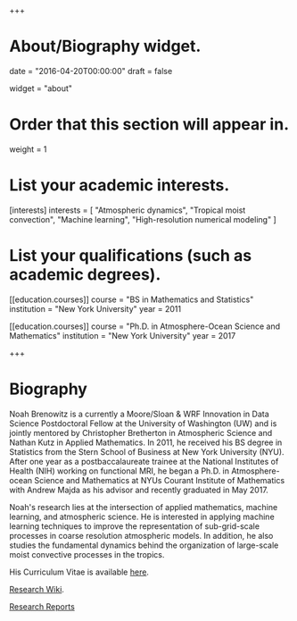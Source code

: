+++
# About/Biography widget.

date = "2016-04-20T00:00:00"
draft = false

widget = "about"

# Order that this section will appear in.
weight = 1

# List your academic interests.
[interests]
  interests = [
    "Atmospheric dynamics",
    "Tropical moist convection",
    "Machine learning",
    "High-resolution numerical modeling"
  ]

# List your qualifications (such as academic degrees).

[[education.courses]]
  course = "BS in Mathematics and Statistics"
  institution = "New York University"
  year = 2011

[[education.courses]]
  course = "Ph.D. in Atmosphere-Ocean Science and Mathematics"
  institution = "New York University"
  year = 2017
 
+++

# Biography

<!-- Noah Brenowitz graduated with a Ph.D. from the Courant Institute in May 2017, and his advisor was [Andrew Majda](http://www.math.nyu.edu/faculty/majda/). He started a post-doctoral fellowship with [Chris Bretherton](https://atmos.washington.edu/~breth/)  and [Nathan Kutz](http://faculty.washington.edu/kutz/) at the University of Washington in August 2017. His research is focused on applying tools from machine learning improve the treatment of rain/cloud processes in global climate models. -->


Noah Brenowitz is a currently a Moore/Sloan & WRF Innovation in Data Science Postdoctoral Fellow at the University of Washington (UW) and is jointly mentored by Christopher Bretherton in Atmospheric Science and Nathan Kutz in Applied Mathematics. In 2011, he received his BS degree in Statistics from the Stern School of Business at New York University (NYU). After one year as a postbaccalaureate trainee at the National Institutes of Health (NIH) working on functional MRI, he began a Ph.D. in Atmosphere-ocean Science and Mathematics at NYUs Courant Institute of Mathematics with Andrew Majda as his advisor and recently graduated in May 2017.

Noah's research lies at the intersection of applied mathematics, machine learning, and atmospheric science. He is interested in applying machine learning techniques to improve the representation of sub-grid-scale processes in coarse resolution atmospheric models. In addition, he also studies the fundamental dynamics behind the organization of large-scale moist convective processes in the tropics.



His Curriculum Vitae is available [here](./noah_brenowitz_cv.pdf).

[Research Wiki](http://wiki.noahbrenowitz.com/doku.php).

[Research Reports](https://atmos.washington.edu/~nbren12/reports/)

